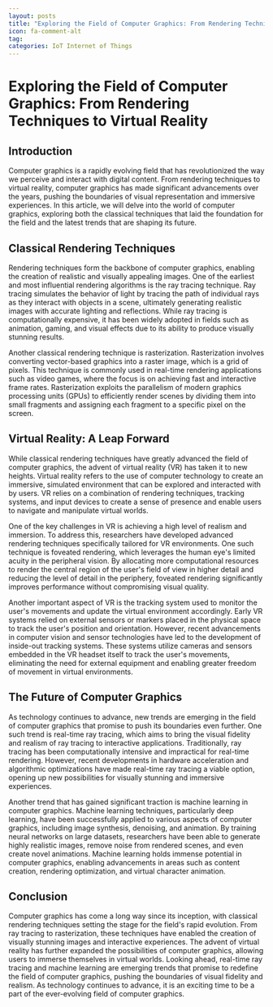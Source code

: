 ```yaml
---
layout: posts
title: "Exploring the Field of Computer Graphics: From Rendering Techniques to Virtual Reality"
icon: fa-comment-alt
tag:      
categories: IoT Internet of Things
---
```



# Exploring the Field of Computer Graphics: From Rendering Techniques to Virtual Reality

## Introduction

Computer graphics is a rapidly evolving field that has revolutionized the way we perceive and interact with digital content. From rendering techniques to virtual reality, computer graphics has made significant advancements over the years, pushing the boundaries of visual representation and immersive experiences. In this article, we will delve into the world of computer graphics, exploring both the classical techniques that laid the foundation for the field and the latest trends that are shaping its future.

## Classical Rendering Techniques

Rendering techniques form the backbone of computer graphics, enabling the creation of realistic and visually appealing images. One of the earliest and most influential rendering algorithms is the ray tracing technique. Ray tracing simulates the behavior of light by tracing the path of individual rays as they interact with objects in a scene, ultimately generating realistic images with accurate lighting and reflections. While ray tracing is computationally expensive, it has been widely adopted in fields such as animation, gaming, and visual effects due to its ability to produce visually stunning results.

Another classical rendering technique is rasterization. Rasterization involves converting vector-based graphics into a raster image, which is a grid of pixels. This technique is commonly used in real-time rendering applications such as video games, where the focus is on achieving fast and interactive frame rates. Rasterization exploits the parallelism of modern graphics processing units (GPUs) to efficiently render scenes by dividing them into small fragments and assigning each fragment to a specific pixel on the screen.

## Virtual Reality: A Leap Forward

While classical rendering techniques have greatly advanced the field of computer graphics, the advent of virtual reality (VR) has taken it to new heights. Virtual reality refers to the use of computer technology to create an immersive, simulated environment that can be explored and interacted with by users. VR relies on a combination of rendering techniques, tracking systems, and input devices to create a sense of presence and enable users to navigate and manipulate virtual worlds.

One of the key challenges in VR is achieving a high level of realism and immersion. To address this, researchers have developed advanced rendering techniques specifically tailored for VR environments. One such technique is foveated rendering, which leverages the human eye's limited acuity in the peripheral vision. By allocating more computational resources to render the central region of the user's field of view in higher detail and reducing the level of detail in the periphery, foveated rendering significantly improves performance without compromising visual quality.

Another important aspect of VR is the tracking system used to monitor the user's movements and update the virtual environment accordingly. Early VR systems relied on external sensors or markers placed in the physical space to track the user's position and orientation. However, recent advancements in computer vision and sensor technologies have led to the development of inside-out tracking systems. These systems utilize cameras and sensors embedded in the VR headset itself to track the user's movements, eliminating the need for external equipment and enabling greater freedom of movement in virtual environments.

## The Future of Computer Graphics

As technology continues to advance, new trends are emerging in the field of computer graphics that promise to push its boundaries even further. One such trend is real-time ray tracing, which aims to bring the visual fidelity and realism of ray tracing to interactive applications. Traditionally, ray tracing has been computationally intensive and impractical for real-time rendering. However, recent developments in hardware acceleration and algorithmic optimizations have made real-time ray tracing a viable option, opening up new possibilities for visually stunning and immersive experiences.

Another trend that has gained significant traction is machine learning in computer graphics. Machine learning techniques, particularly deep learning, have been successfully applied to various aspects of computer graphics, including image synthesis, denoising, and animation. By training neural networks on large datasets, researchers have been able to generate highly realistic images, remove noise from rendered scenes, and even create novel animations. Machine learning holds immense potential in computer graphics, enabling advancements in areas such as content creation, rendering optimization, and virtual character animation.

## Conclusion

Computer graphics has come a long way since its inception, with classical rendering techniques setting the stage for the field's rapid evolution. From ray tracing to rasterization, these techniques have enabled the creation of visually stunning images and interactive experiences. The advent of virtual reality has further expanded the possibilities of computer graphics, allowing users to immerse themselves in virtual worlds. Looking ahead, real-time ray tracing and machine learning are emerging trends that promise to redefine the field of computer graphics, pushing the boundaries of visual fidelity and realism. As technology continues to advance, it is an exciting time to be a part of the ever-evolving field of computer graphics.